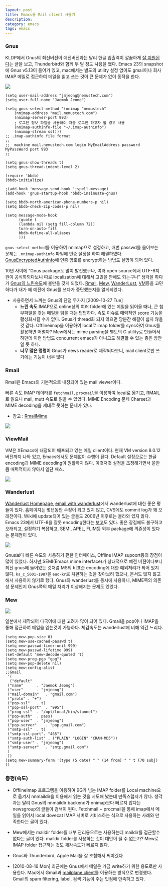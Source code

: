 ```yaml
---
layout: post
title: Emacs용 Mail client 사용기
description: 
category: emacs
tags: emacs
---
```


### Gnus

KLDP에서 Gnus의 최신버전이 예전버전과는 달리 한글 입출력이 깔끔하게
[잘 지원된다](http://kldp.org/node/103560)는 글을 보고, Thunderbird와 함께 두 달 정도 사용을
했다. Emacs 23의 snapshot에 Gnus v5.13이 들어가 있고, mac에서는 별도의 utility 설정 없이도 gmail이나
회사 IMAP 메일로 접근하여 메일을 읽고 쓰는 것이 큰 문제가 없이 동작을 한다.

![](http://farm4.staticflickr.com/3709/13172493964_444951b6d9_o.png)

```elisp
(setq user-mail-address "jmjeong@nemustech.com")
(setq user-full-name "Jaemok Jeong")

(setq gnus-select-method '(nnimap "nemustech"
    (nnimap-address "mail.nemustech.com")
    (nnimap-server-port 993)
    ; 로그인 정보 파일을 사용하여 자동 로그인 하고자 할 경우 사용
    (nnimap-authinfo-file "~/.imap-authinfo")   
    (nnimap-stream ssl)))
;; .imap-authinfo file format 
;;  
;;  machine mail.nemustech.com login MyEmailAddress password MyPassWord port 993
;;

(setq gnus-show-threads t)
(setq gnus-thread-indent-level 2)

(require 'bbdb)                                                       
(bbdb-initialize)                                                     

;(add-hook 'message-send-hook 'ispell-message)
(add-hook 'gnus-startup-hook 'bbdb-insinuate-gnus)

(setq bbdb-north-american-phone-numbers-p nil)
(setq bbdb-check-zip-codes-p nil)

(setq message-mode-hook
      (quote (
      (lambda nil (setq fill-column 72))
      turn-on-auto-fill
      bbdb-define-all-aliases
      )))
```

`gnus-select-method`를 이용하여 nnimap으로 설정하고, 매번 passwd를 물어보는 문제는
`.nnimap-authinfo` 파일에 인증 설정을 하여
해결하였다. [GnusEncryptedAuthInfo](http://www.emacswiki.org/emacs/GnusEncryptedAuthInfo)에 인증
암호를 encrypt하는 방법도 설명이 되어 있다.

10년 사이에 “Gnus package도 많이 발전했구나, 여러 open source에서 UTF-8지원이 공식화되다보니 따로
localization에 대해서 고민을 안해도 되는구나” 생각을 하다가
[Gnus의 느린속도](http://www.emacswiki.org/emacs/GnusSpeed)에 불만을 갖게
되었다. [Rmail](http://www.gnu.org/software/emacs/manual/html_node/emacs/Rmail.html),
[Mew](http://www.mew.org/en/), [WanderLust](http://www.emacswiki.org/emacs/WanderLust),
[VM](http://www.emacswiki.org/emacs/CategoryViewMail)등을 고민하다가 내가 왜 예전에 Gnus를 쓰다가
중단했는지를 알게되었다.

- 사용하면서 느끼는 Gnus의 단점 두가지 [2009-10-27 Tue]
	- **느린 속도** IMAP으로 online상의 여러 folder에 있는 메일을 읽어올 때나, 큰 첨부파일을 갖는 메일을 읽을 때는 답답하다. 속도 이슈로 매력적인 score 기능을 활성화시킬 수가 없다. Gnus가 thread화 되지 않으면 당분간 해결이 쉽지 않을 것 같다. Offlineimap을 이용하여 local로 imap folder를 sync하여 Gnus를 활용하면 어떨까? Mew에서는 mime parsing을 별도의 C utility로 만들어서 하던데 이런 방법도 concurrent emacs가 아니고도 해결할 수 있는 좋은 방안일 듯 하다.
	- **너무 많은 명령어** Gnus가 news reader로 제작되다보니, mail client로만 쓰기에는 기능이 너무 많다

### Rmail

Rmail은 Emacs의 기본적으로 내장되어 있는 mail viewer이다.

빠른 속도 IMAP 데이타를 `fetchmail`, `procmail`을 이용하여 local로 옮기고, RMAIL로 읽으니 mail, mutt 속도로 읽을 수 있었다.
MIME Encoding 문제 Charset과 MIME decoding을 제대로 못하는 문제가 있다. 

- 참고 : [RmailMime](http://www.emacswiki.org/emacs/RmailMime)

![](http://farm3.staticflickr.com/2772/13172578364_9d6dc3a549_o.png)

### ViewMail

VM은 XEmacs에 내장되어 배포되고 있는 메일 client이다. 현재 VM version 8.0.12 버전까지 나와 있고,
Emacs에서도 문제없이 수행이 된다. Default 설정으로는 한글 encoding과 MIME decoding이 원할하지
않다. 이것저것 설정을 조정해가면서 쓸만큼 매력적이지 않아서 일단 패스.

![](http://farm8.staticflickr.com/7159/13172426543_4359ccf4e3_o.png)

### Wanderlust

[Wanderlust Homepage](http://www.gohome.org/wl/),
[email with wanderlust](http://emacs-fu.blogspot.com/2009/06/e-mail-with-wanderlust.html)에서
wanderlust에 대한 좋은 평들이 있다. 홈페이지는 몇년동안 수정이 되고 있지 않고, CVS에도 commit log가
꽤 오래전이다. Wiki에 update되어 있는 글들도 2006년 이후로는 올라와 있지 않다. Emacs 23에서 UTF-8을
잘못 encoding한다는 [보고](http://www.emacswiki.org/emacs/WlEmacsTwentyThree)도 있다. 좋은 장점에도
불구하고 오래되고, 설정하기 복잡하고, SEMI, APEL, FLIM등 외부 package에 의존성이 있다는 문제점이
있다.

![](http://farm4.staticflickr.com/3680/13172627694_4846aa891d_o.png)

Gnus보다 빠른 속도와 사용하기 편한 인터페이스, Offline IMAP supoort등의 장점이 많이
있었다. 하지만,SEMI(Emacs mime interface)가 상대적으로 예전 버젼이다보니 최신 gnus에 들어있는 것처럼
MS의 비표준 encoding에 대한 예외처리가 되어 있지 않다. `ks_c_5601-1987`을 `euc-kr`로 치환하는 것을
찾아보려 했으나, 문서도 많지 않고 해서 사용하지 않기로 했다. Gnus와 wanderlust를 동시에 사용하니,
MIME쪽의 의존성 문제인지 Gnus쪽의 메일 처리가 이상해지는 문제도 있었다.

### Mew

![](http://farm4.staticflickr.com/3696/13172485103_c37ca2abc1_o.png)

일본에서 제작되어 다국어에 대한 고려가 많이 되어 있다. Gmail을 pop이나 IMAP을 통해 접근하여 메일을 읽는것이 가능하다. 체감속도는 wanderlust에 비해 약간 느리다.

```elisp
(setq mew-pop-size 0)
(setq mew-use-cached-passwd t)
(setq mew-passwd-timer-unit 999)
(setq mew-passwd-lifetime 999)
(set-default 'mew-decode-quoted 't)  
(setq mew-prog-pgp "gpg")
(setq mew-pop-delete nil)
(setq mew-config-alist 
;;Gmail
 '(
  ("default"
 ("name"      . "Jaemok Jeong")
 ("user"      . "jmjeong")
 ("mail-domain"   . "gmail.com")
 ("proto" . "+")
 ("pop-ssl"   . t)
 ("pop-ssl-port"  . "995")
 ("prog-ssl"  . "/opt/local/bin/stunnel")
 ("pop-auth"  . pass)
 ("pop-user"  . "jmjeong")
 ("pop-server"    . "pop.gmail.com")
 ("smtp-ssl"  . t)
 ("smtp-ssl-port". "465")
 ("smtp-auth-list" . ("PLAIN" "LOGIN" "CRAM-MD5"))
 ("smtp-user" . "jmjeong")
 ("smtp-server"   . "smtp.gmail.com")
 )
 ))
(setq mew-summary-form '(type (5 date) " " (14 from) " " t (70 subj) ))
```

### 총평(속도)

- OfflineImap 프로그램을 이용하여 9G가 넘는 IMAP folder를 Local machine으로 옮겨서 nnmaildir을
  이용해서 읽는 것을 시도해 봤는데 만족스럽지가 않다. 생각과는 달리 Gnus의 nnmaildir backend가
  nnimap보다 빠르지 않다는 newsgroup의 글들이 검색이 된다. Fetchmail + procmail을 통해 imap에서
  메일을 읽어서 local dovecat IMAP 서버로 서비스하는 식으로 사용하는 사례와 만족한다는 글이 있다.

- Mew에서는 maildir folder를 내부 관리용으로는 사용하는데 maildir를 접근할수 없다는 글이
  있다. maildir folder를 사용하는 것이 대안이 될 수 없는가? Mew로 IMAP folder 접근하는 것도
  체감속도가 빠르지 않다.

- Gnus와 Thunderbird, Apple Mail을 잘 조합해서 써야겠다

- [2010-08-16 Mon] 최근에는 Gnus에서 메일은 가끔 write하기 위한 용도로만 사용한다. Mac에서 Gmail과
  [mailplane client](http://mailplaneapp.com/)를 이용하는 방식으로 변경했다. Gmail의 spam filtering,
  label, 검색 기능이 주는 잇점에 만족하고 있다.
